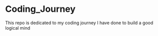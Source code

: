 # Coding_Journey
This repo is dedicated to my coding journey I have done to build a good logical mind
